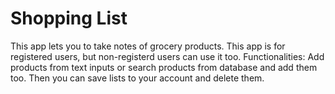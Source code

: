# Shopping List
This app lets you to take notes of grocery products. This app is for
registered users, but non-registerd users can use it too. Functionalities: Add products from text inputs or search
products from database and add them too. Then you can save lists to your account and delete them.
